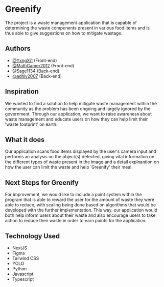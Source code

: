 
# Greenify

The project is a waste management application that is capable of determining the waste components present in various food items and is thus able to give suggestions on how to mitigate wastage. 

## Authors

- [@YxngXi1](https://github.com/YxngXi1) (Front-end)
- [@MathGamer2012](https://github.com/MathGamer2012) (Front-end)
- [@Sage1134](https://github.com/Sage1134) (Back-end)
- [@adhiv2007](https://github.com/adhiv2007) (Back-end)

## Inspiration

We wanted to find a solution to help mitigate waste management within the community as the problem has been ongoing and largely ignored by the government. Through our application, we want to raise awareness about waste management and educate users on how they can help limit their 'waste footprint' on earth. 

## What it does

Our application scans food items displayed by the user's camera input and performs an analysis on the object(s) detected, giving vital information on the different types of waste present in the image and a detail explnantion on how the user can limit the waste and help 'Greenify' their meal.  

## Next Steps for Greenify

For improvement, we would like to include a point system within the program that is able to reward the user for the amount of waste they were able to reduce, with scaling being done based on algorithms that would be developed with the further implementation. This way, our application would both help inform users about their waste and also encourage users to take action to reduce their waste in order to earn points for the application.

## Technology Used

- NextJS
- Figma 
- Tailwind CSS
- YOLO 
- Python 
- Javascript 
- Typescript




